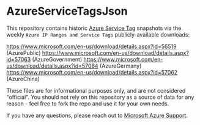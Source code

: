 # AzureServiceTagsJson

This repository contains historic [Azure Service Tag](https://learn.microsoft.com/azure/virtual-network/service-tags-overview) snapshots via the weekly `Azure IP Ranges and Service Tags` publicly-available downloads:

https://www.microsoft.com/en-us/download/details.aspx?id=56519 (AzurePublic)
https://www.microsoft.com/en-us/download/details.aspx?id=57063 (AzureGovernment)
https://www.microsoft.com/en-us/download/details.aspx?id=57064 (AzureGermany)
https://www.microsoft.com/en-us/download/details.aspx?id=57062 (AzureChina)

These files are for informational purposes only, and are not considered "official". You should not rely on this repository as a source of data for any reason - feel free to fork the repo and use it for your own needs.

If you have any questions, please reach out to [Microsoft Azure Support](https://azure.microsoft.com/en-us/support).
